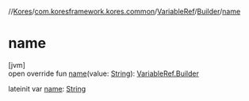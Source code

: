 //[Kores](../../../../index.md)/[com.koresframework.kores.common](../../index.md)/[VariableRef](../index.md)/[Builder](index.md)/[name](name.md)

# name

[jvm]\
open override fun [name](name.md)(value: [String](https://kotlinlang.org/api/latest/jvm/stdlib/kotlin/-string/index.html)): [VariableRef.Builder](index.md)

lateinit var [name](name.md): [String](https://kotlinlang.org/api/latest/jvm/stdlib/kotlin/-string/index.html)
